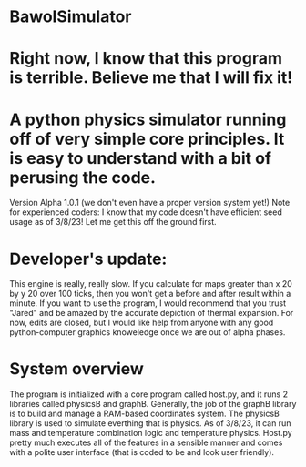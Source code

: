 # BawolSimulator

# Right now, I know that this program is terrible. Believe me that I will fix it!

# A python physics simulator running off of very simple core principles. It is easy to understand with a bit of perusing the code. 
Version Alpha 1.0.1 (we don't even have a proper version system yet!)
Note for experienced coders: I know that my code doesn't have efficient seed usage as of 3/8/23! Let me get this off the ground first.

# Developer's update:
This engine is really, really slow. If you calculate for maps greater than x 20 by y 20 over 100 ticks, then you won't get a before and after result within a minute. 
If you want to use the program, I would recommend that you trust "Jared" and be amazed by the accurate depiction of thermal expansion. 
For now, edits are closed, but I would like help from anyone with any good python-computer graphics knoweledge once we are out of alpha phases.

# System overview
The program is initialized with a core program called host.py, and it runs 2 libraries called physicsB and graphB.
Generally, the job of the graphB library is to build and manage a RAM-based coordinates system.
The physicsB library is used to simulate everthing that is physics. As of 3/8/23, it can run mass and temperature combination logic and temperature physics. 
Host.py pretty much executes all of the features in a sensible manner and comes with a polite user interface (that is coded to be and look user friendly).

